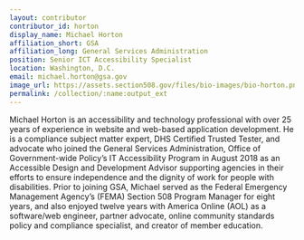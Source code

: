 ```yaml
---
layout: contributor
contributor_id: horton
display_name: Michael Horton
affiliation_short: GSA
affiliation_long: General Services Administration
position: Senior ICT Accessibility Specialist
location: Washington, D.C.
email: michael.horton@gsa.gov
image_url: https://assets.section508.gov/files/bio-images/bio-horton.png
permalink: /collection/:name:output_ext
---
```

Michael Horton is an accessibility and technology professional with over 25 years of experience in website and web-based application development. He is a compliance subject matter expert, DHS Certified Trusted Tester, and advocate who joined the General Services Administration, Office of Government-wide Policy’s IT Accessibility Program in August 2018 as an Accessible Design and Development Advisor supporting agencies in their efforts to ensure independence and the dignity of work for people with disabilities. Prior to joining GSA, Michael served as the Federal Emergency Management Agency’s (FEMA) Section 508 Program Manager for eight years, and also enjoyed twelve years with America Online (AOL) as a software/web engineer, partner advocate, online community standards policy and compliance specialist, and creator of member education.